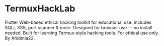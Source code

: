 # TermuxHackLab
  Flutter Web-based ethical hacking toolkit for educational use. Includes SQLi, XSS, port scanner &amp; more. Designed for browser use — no install needed. Built for learning Termux-style hacking tools. For ethical use only. By Ahidmia22.

